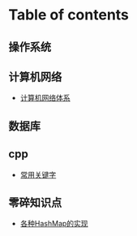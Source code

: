 # Table of contents

## 操作系统

## 计算机网络

* [计算机网络体系](计算机网络/%E8%AE%A1%E7%AE%97%E6%9C%BA%E7%BD%91%E7%BB%9C%E4%BD%93%E7%B3%BB.md)

## 数据库

## cpp

* [常用关键字](cpp/%E5%B8%B8%E7%94%A8%E5%85%B3%E9%94%AE%E5%AD%97.md)

## 零碎知识点

* [各种HashMap的实现](other/HashMap.md)
